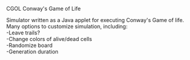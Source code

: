 CGOL
Conway's Game of Life

Simulator written as a Java applet for executing Conway's Game of life.  Many options to customize simulation, including:  
	-Leave trails?  
	-Change colors of alive/dead cells  
	-Randomize board  
	-Generation duration  

